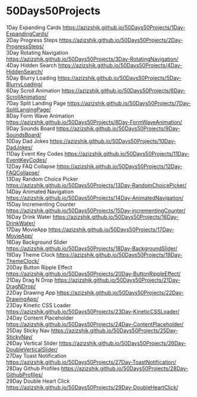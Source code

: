 # 50Days50Projects

1Day Expanding Cards https://azizshik.github.io/50Days50Projects/1Day-ExpandingCards/ <br>
2Day Progress Steps https://azizshik.github.io/50Days50Projects/2Day-ProgressSteps/ <br>
3Day Rotating Navigation https://azizshik.github.io/50Days50Projects/3Day-RotatingNavigation/ <br>
4Day Hidden Search https://azizshik.github.io/50Days50Projects/4Day-HiddenSearch/ <br>
5Day Blurry Loading https://azizshik.github.io/50Days50Projects/5Day-BlurryLoading/ <br>
6Day Scroll Animation https://azizshik.github.io/50Days50Projects/6Day-ScrollAnimation/ <br>
7Day Split Landing Page https://azizshik.github.io/50Days50Projects/7Day-SplitLangingPage/ <br>
8Day Form Wave Animation https://azizshik.github.io/50Days50Projects/8Day-FormWaveAnimation/ <br>
9Day Sounds Board https://azizshik.github.io/50Days50Projects/9Day-SoundsBoard/ <br>
10Day Dad Jokes https://azizshik.github.io/50Days50Projects/10Day-DadJokes/ <br>
11Day Event Key Codes https://azizshik.github.io/50Days50Projects/11Day-EventKeyCodes/ <br>
12Day FAQ Collapse https://azizshik.github.io/50Days50Projects/12Day-FAQCollapse/ <br>
13Day Random Choice Picker https://azizshik.github.io/50Days50Projects/13Day-RandomChoicePicker/ <br>
14Day Animated Navigation https://azizshik.github.io/50Days50Projects/14Day-AnimatedNavigation/ <br>
15Day Incrementing Counter https://azizshik.github.io/50Days50Projects/15Day-incrementingCounter/ <br>
16Day Drink Water https://azizshik.github.io/50Days50Projects/16Day-DrinkWater/ <br>
17Day MovieApp https://azizshik.github.io/50Days50Projects/17Day-MovieApp/ <br>
18Day Background Slider https://azizshik.github.io/50Days50Projects/18Day-BackgroundSlider/ <br>
19Day Theme Clock https://azizshik.github.io/50Days50Projects/19Day-ThemeClock/ <br>
20Day Button Ripple Effect https://azizshik.github.io/50Days50Projects/20Day-ButtonRippleEffect/ <br>
21Day Drag N Drop https://azizshik.github.io/50Days50Projects/21Day-DragNDrop/ <br>
22Day Drawing App https://azizshik.github.io/50Days50Projects/22Day-DrawingApp/ <br>
23Day Kinetic CSS Loader https://azizshik.github.io/50Days50Projects/23Day-KineticCSSLoader/ <br>
24Day Content Placeholder https://azizshik.github.io/50Days50Projects/24Day-ContentPlaceholder/ <br>
25Day Sticky Nav https://azizshik.github.io/50Days50Projects/25Day-StickyNav/ <br>
26Day Vertical Slider https://azizshik.github.io/50Days50Projects/26Day-DoubleVerticalSlider/ <br>
27Day Toast Notification https://azizshik.github.io/50Days50Projects/27Day-ToastNotification/ <br>
28Day Github Profiles https://azizshik.github.io/50Days50Projects/28Day-GithubProfiles/ <br>
29Day Double Heart Click https://azizshik.github.io/50Days50Projects/29Day-DoubleHeartClick/ <br>
